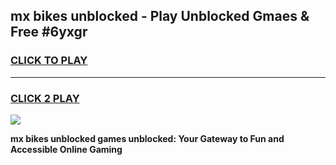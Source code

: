
## mx bikes unblocked - Play Unblocked Gmaes & Free #6yxgr
<h3>
<a href="https://news.freeplayer.one?title=mx_bikes_unblocked&ref=24F">CLICK TO PLAY</a></h3>
<hr>

<h3>
<a href="https://news.freeplayer.one?title=mx_bikes_unblocked&ref=24F">CLICK 2 PLAY</a>
  
</h3>

<a href="https://news.freeplayer.one?title=mx_bikes_unblocked&ref=24F/"><img src="https://clearcache.store/games.png"></a>


**mx bikes unblocked games unblocked: Your Gateway to Fun and Accessible Online Gaming**
